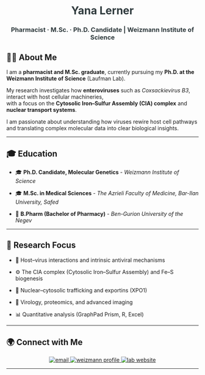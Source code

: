 <h1 align="center" style="color:#2F3A3D;"> Yana Lerner</h1>
<h3 align="center" style="color:#2F3A3D;">Pharmacist · M.Sc. · Ph.D. Candidate | Weizmann Institute of Science</h3>

## 👩‍🔬 About Me

I am a **pharmacist and M.Sc. graduate**, currently pursuing my **Ph.D. at the Weizmann Institute of Science** (Laufman Lab).  

My research investigates how **enteroviruses** such as *Coxsackievirus B3*, interact with host cellular machineries,  
with a focus on the **Cytosolic Iron–Sulfur Assembly (CIA) complex** and **nuclear transport systems**.

I am passionate about understanding how viruses rewire host cell pathways and translating complex molecular data into clear biological insights.

---

## 🎓 Education

- 🎓 **Ph.D. Candidate, Molecular Genetics** - *Weizmann Institute of Science*
  
- 🎓 **M.Sc. in Medical Sciences** - *The Azrieli Faculty of Medicine, Bar-Ilan University, Safed*
  
- 💊 **B.Pharm (Bachelor of Pharmacy)** - *Ben-Gurion University of the Negev*  

---

## 🧬 Research Focus

- 🦠 Host–virus interactions and intrinsic antiviral mechanisms
  
- ⚙️ The CIA complex (Cytosolic Iron–Sulfur Assembly) and Fe–S biogenesis
  
- 🚀 Nuclear–cytosolic trafficking and exportins (XPO1)
  
- 🔬 Virology, proteomics, and advanced imaging
  
- 📊 Quantitative analysis (GraphPad Prism, R, Excel)  

---

## 🌍 Connect with Me

<p align="center">
  <a href="mailto:yana.lerner@weizmann.ac.il">
    <img src="https://img.shields.io/badge/Email-yana.lerner@weizmann.ac.il-C3636D?style=for-the-badge&logo=gmail&logoColor=white" alt="email">
  </a>
  <a href="https://weizmann.elsevierpure.com/en/persons/yana-lerner">
    <img src="https://img.shields.io/badge/Profile-Weizmann%20Pure-F8C8DC?style=for-the-badge&logo=readme&logoColor=white" alt="weizmann profile">
  </a>
  <a href="https://www.weizmann.ac.il/molgen/Laufman/home">
    <img src="https://img.shields.io/badge/Lab%20Website-Laufman%20Lab-FFF2CC?style=for-the-badge&logo=google-chrome&logoColor=2F3A3D" alt="lab website">
  </a>
</p>

---

